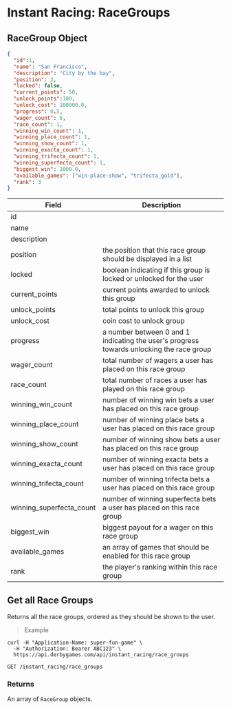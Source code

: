 # Instant Racing: RaceGroups

## RaceGroup Object

```json
{
  "id":1,
  "name": "San Francisco",
  "description": "City by the bay",
  "position": 3,
  "locked": false,
  "current_points": 50,
  "unlock_points":100,
  "unlock_cost": 100000.0,
  "progress": 0.5,
  "wager_count": 6,
  "race_count": 1,
  "winning_win_count": 1,
  "winning_place_count": 1,
  "winning_show_count": 1,
  "winning_exacta_count": 1,
  "winning_trifecta_count": 1,
  "winning_superfecta_count": 1,
  "biggest_win": 1000.0,
  "available_games": ["win-place-show", "trifecta_gold"],
  "rank": 3
}
```

Field | Description
----- | -----------
id |
name |
description |
position | the position that this race group should be displayed in a list
locked | boolean indicating if this group is locked or unlocked for the user
current_points | current points awarded to unlock this group
unlock_points | total points to unlock this group
unlock_cost | coin cost to unlock group
progress | a number between 0 and 1 indicating the user's progress towards unlocking the race group
wager_count | total number of wagers a user has placed on this race group
race_count | total number of races a user has played on this race group
winning_win_count | number of winning win bets a user has placed on this race group
winning_place_count | number of winning place bets a user has placed on this race group
winning_show_count | number of winning show bets a user has placed on this race group
winning_exacta_count | number of winning exacta bets a user has placed on this race group
winning_trifecta_count | number of winning trifecta bets a user has placed on this race group
winning_superfecta_count | number of winning superfecta bets a user has placed on this race group
biggest_win | biggest payout for a wager on this race group
available_games | an array of games that should be enabled for this race group
rank | the player's ranking within this race group

## Get all Race Groups

Returns all the race groups, ordered as they should be shown to the user.

> Example

```curl
curl -H "Application-Name: super-fun-game" \
  -H "Authorization: Bearer ABC123" \
  https://api.derbygames.com/api/instant_racing/race_groups
```

`GET /instant_racing/race_groups`

### Returns

An array of `RaceGroup` objects.
